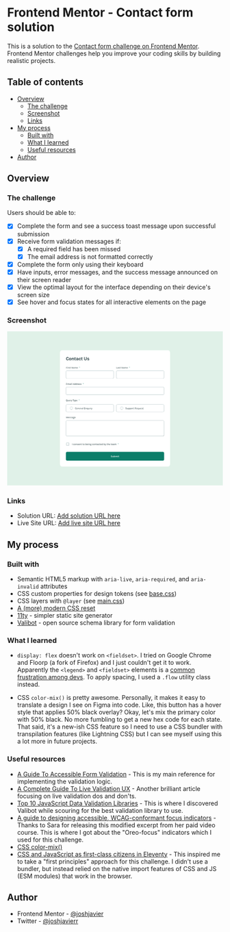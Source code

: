 # Frontend Mentor - Contact form solution

This is a solution to the [Contact form challenge on Frontend Mentor](https://www.frontendmentor.io/challenges/contact-form--G-hYlqKJj). Frontend Mentor challenges help you improve your coding skills by building realistic projects.

## Table of contents

- [Overview](#overview)
  - [The challenge](#the-challenge)
  - [Screenshot](#screenshot)
  - [Links](#links)
- [My process](#my-process)
  - [Built with](#built-with)
  - [What I learned](#what-i-learned)
  - [Useful resources](#useful-resources)
- [Author](#author)

## Overview

### The challenge

Users should be able to:

- [x] Complete the form and see a success toast message upon successful submission
- [x] Receive form validation messages if:
  - [x] A required field has been missed
  - [x] The email address is not formatted correctly
- [x] Complete the form only using their keyboard
- [x] Have inputs, error messages, and the success message announced on their screen reader
- [x] View the optimal layout for the interface depending on their device's screen size
- [x] See hover and focus states for all interactive elements on the page

### Screenshot

![](./screenshot.png)

### Links

- Solution URL: [Add solution URL here](https://your-solution-url.com)
- Live Site URL: [Add live site URL here](https://your-live-site-url.com)

## My process

### Built with

- Semantic HTML5 markup with `aria-live`, `aria-required`, and `aria-invalid` attributes
- CSS custom properties for design tokens (see [base.css](https://github.com/joshjavier/contact-form/blob/main/src/assets/css/base.css))
- CSS layers with `@layer` (see [main.css](https://github.com/joshjavier/contact-form/blob/main/src/assets/css/main.css))
- [A (more) modern CSS reset](https://piccalil.li/blog/a-more-modern-css-reset/)
- [11ty](https://www.11ty.dev/) - simpler static site generator
- [Valibot](https://valibot.dev/) - open source schema library for form validation

### What I learned

- `display: flex` doesn't work on `<fieldset>`. I tried on Google Chrome and Floorp (a fork of Firefox) and I just couldn't get it to work. Apparently the `<legend>` and `<fieldset>` elements is a [common frustration among devs](https://adrianroselli.com/2022/07/use-legend-and-fieldset.html). To apply spacing, I used a `.flow` utility class instead.

- CSS `color-mix()` is pretty awesome. Personally, it makes it easy to translate a design I see on Figma into code. Like, this button has a hover style that applies 50% black overlay? Okay, let's mix the primary color with 50% black. No more fumbling to get a new hex code for each state. That said, it's a new-ish CSS feature so I need to use a CSS bundler with transpilation features (like Lightning CSS) but I can see myself using this a lot more in future projects.

### Useful resources

- [A Guide To Accessible Form Validation](https://www.smashingmagazine.com/2023/02/guide-accessible-form-validation/) - This is my main reference for implementing the validation logic.
- [A Complete Guide To Live Validation UX](https://www.smashingmagazine.com/2022/09/inline-validation-web-forms-ux/) - Another brilliant article focusing on live validation dos and don'ts.
- [Top 10 JavaScript Data Validation Libraries](https://byby.dev/js-object-validators) - This is where I discovered Valibot while scouring for the best validation library to use.
- [A guide to designing accessible, WCAG-conformant focus indicators](https://www.sarasoueidan.com/blog/focus-indicators/) - Thanks to Sara for releasing this modified excerpt from her paid video course. This is where I got about the "Oreo-focus" indicators which I used for this challenge.
- [CSS color-mix()](https://developer.chrome.com/docs/css-ui/css-color-mix)
- [CSS and JavaScript as first-class citizens in Eleventy](https://pepelsbey.dev/articles/eleventy-css-js/) - This inspired me to take a "first principles" approach for this challenge. I didn't use a bundler, but instead relied on the native import features of CSS and JS (ESM modules) that work in the browser.

## Author

<!-- - Website - [Josh Javier](https://joshjavier.com/) -->
- Frontend Mentor - [@joshjavier](https://www.frontendmentor.io/profile/joshjavier)
- Twitter - [@joshjavierr](https://www.twitter.com/joshjavierr)
